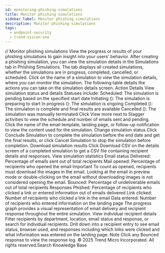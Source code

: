 ```yaml
---
id: monitoring-phishing-simulations
title: Monitor phishing simulations
sidebar_label: Monitor phishing simulations
description: Monitor phishing simulations
tags:
  - endpoint-security
  - trend-vision-one
---
```


/*<![CDATA[*/ $('#title').html($('meta[name=map-description]').attr('content')); /*]]>*/ Monitor phishing simulations View the progress or results of your phishing simulations to gain insight into your users' behavior. After creating a phishing simulation, you can view the simulation details in the Simulations tab in Phishing Simulations. The tab displays all created simulations, whether the simulations are in progress, completed, cancelled, or scheduled. Click on the name of a simulation to view the simulation details, where you can monitor the simulation. The following table details the actions you can take on the simulation details screen. Action Details View simulation status and details Statuses include: Scheduled: The simulation is pending based on the specified start date Initiating (): The simulation is preparing to start In progress (): The simulation is ongoing Completed (): The simulation is complete and final results are available Cancelled (): The simulation was manually terminated Click View more next to Stagger activities to view the schedule and number of emails sent and pending. Click the name of the email template, landing page, or follow-up notification to view the content used for the simulation. Change simulation status Click Conclude Simulation to complete the simulation before the end date and get the final results, or click Cancel Simulation to stop the simulation before completion. Download simulation results Click Download CSV on the details screen of a completed simulation to get a CSV file containing recipient details and responses. View simulation statistics Email status Delivered: Percentage of emails sent out of total recipients Mail opened: Percentage of recipients who opened the email Important To count as opened, recipients must download the images in the email. Looking at the email in preview mode or double-clicking on the email without downloading images is not considered opening the email. Bounced: Percentage of undeliverable emails out of total recipients Responses Phished: Percentage of recipients who clicked a link or entered information out of emails delivered Link clicked: Number of recipients who clicked a link in the email Data entered: Number of recipients who entered information on the landing page The progress graph provides a visual representation of email delivery and recipient response throughout the entire simulation. View individual recipient details Filter recipients by department, location, email status and response, or search for individual recipients. Drill down into a recipient entry to see email status, browser used, and responses including which links were clicked and what information was entered on the landing page. Note Click any Bounced response to view the response log. © 2025 Trend Micro Incorporated. All rights reserved.Search Knowledge Base